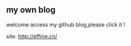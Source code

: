 my own blog 
---
welcome access my github blog,please click it !
 
site: <a href="http://effine.cn/" target="_blank"> http://effine.cn/ </a>

